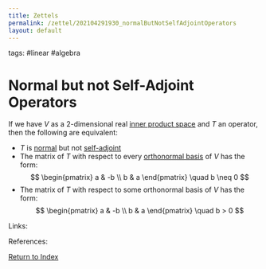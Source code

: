 ```yaml
---
title: Zettels
permalink: /zettel/202104291930_normalButNotSelfAdjointOperators
layout: default
---
```

tags: #linear #algebra

# Normal but not Self-Adjoint Operators

If we have $V$ as a 2-dimensional real [inner product space](202102141708_innerProductSpace) and $T$ an operator, 
then the following are equivalent:

- $T$ is [normal](202102162200_normalOperatorDefinition) but not [self-adjoint](202102162040_selfAdjointOperator)
- The matrix of $T$ with respect to every [orthonormal basis](202102142105_orthonormalBasisDefinition) of $V$ has the form:
$$
\begin{pmatrix}
a & -b \\
b & a
\end{pmatrix} 
\quad b \neq 0
$$
- The matrix of $T$ with respect to some orthonormal basis of $V$ has the form:
$$
\begin{pmatrix}
a & -b \\
b & a
\end{pmatrix}
\quad b > 0
$$

Links: 

References: 

[Return to Index](index)